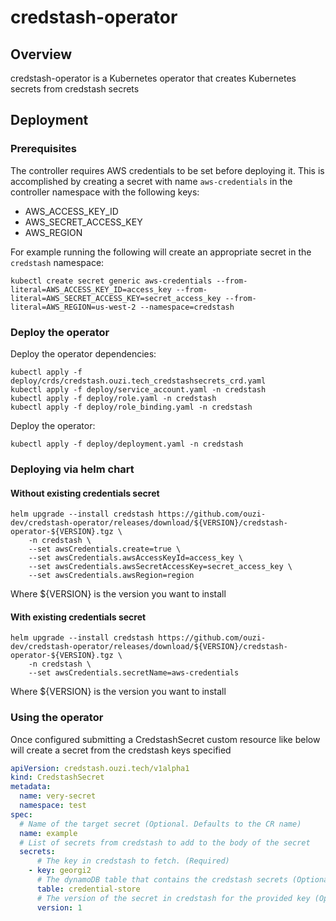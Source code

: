 # credstash-operator 

## Overview

credstash-operator is a Kubernetes operator that creates Kubernetes secrets from credstash secrets

## Deployment
### Prerequisites

The controller requires AWS credentials to be set before deploying it. This is accomplished by creating a secret with name `aws-credentials` in the controller namespace with the following keys:
* AWS_ACCESS_KEY_ID
* AWS_SECRET_ACCESS_KEY
* AWS_REGION

For example running the following will create an appropriate secret in the `credstash` namespace:
```
kubectl create secret generic aws-credentials --from-literal=AWS_ACCESS_KEY_ID=access_key --from-literal=AWS_SECRET_ACCESS_KEY=secret_access_key --from-literal=AWS_REGION=us-west-2 --namespace=credstash
```

### Deploy the operator

Deploy the operator dependencies:
```
kubectl apply -f deploy/crds/credstash.ouzi.tech_credstashsecrets_crd.yaml
kubectl apply -f deploy/service_account.yaml -n credstash
kubectl apply -f deploy/role.yaml -n credstash
kubectl apply -f deploy/role_binding.yaml -n credstash
```

Deploy the operator:
```
kubectl apply -f deploy/deployment.yaml -n credstash
```

### Deploying via helm chart

#### Without existing credentials secret
```
helm upgrade --install credstash https://github.com/ouzi-dev/credstash-operator/releases/download/${VERSION}/credstash-operator-${VERSION}.tgz \
    -n credstash \
    --set awsCredentials.create=true \
    --set awsCredentials.awsAccessKeyId=access_key \
    --set awsCredentials.awsSecretAccessKey=secret_access_key \
    --set awsCredentials.awsRegion=region
```
Where ${VERSION} is the version you want to install
#### With existing credentials secret
```
helm upgrade --install credstash https://github.com/ouzi-dev/credstash-operator/releases/download/${VERSION}/credstash-operator-${VERSION}.tgz \
    -n credstash \
    --set awsCredentials.secretName=aws-credentials
``` 
Where ${VERSION} is the version you want to install

### Using the operator
Once configured submitting a CredstashSecret custom resource like below will create a secret from the credstash keys specified
```yaml
apiVersion: credstash.ouzi.tech/v1alpha1
kind: CredstashSecret
metadata:
  name: very-secret
  namespace: test
spec:
  # Name of the target secret (Optional. Defaults to the CR name)
  name: example
  # List of secrets from credstash to add to the body of the secret 
  secrets:
      # The key in credstash to fetch. (Required)
    - key: georgi2
      # The dynamoDB table that contains the credstash secrets (Optional. Defaults to credential-store)
      table: credential-store
      # The version of the secret in credstash for the provided key (Optional.Defaults to the latest version)
      version: 1
```
